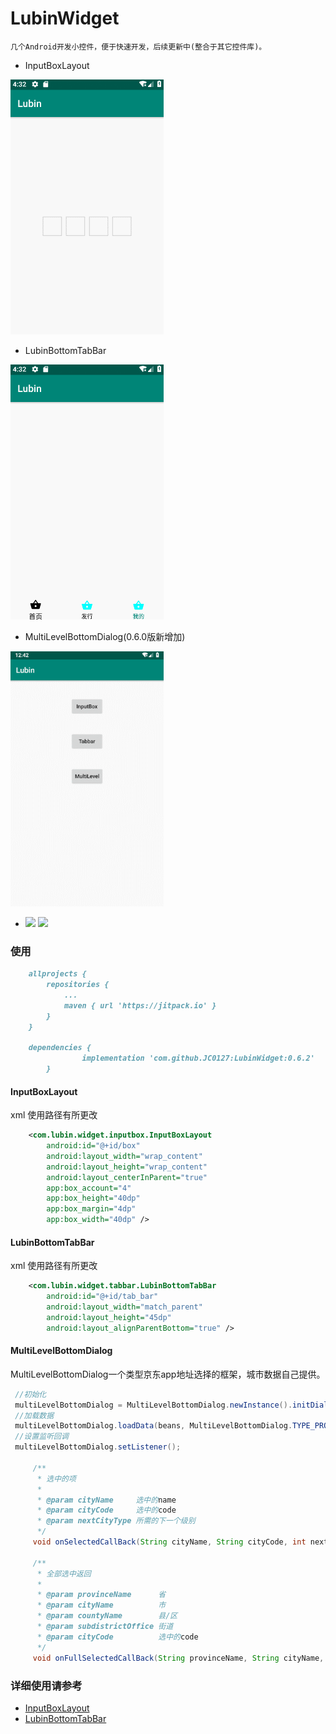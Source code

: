 # LubinWidget

    几个Android开发小控件，便于快速开发，后续更新中(整合于其它控件库)。
    
    
* InputBoxLayout

 [![](img/InputBox.gif)](https://github.com/JC0127/InputBoxLayout/blob/master/README.md)

* LubinBottomTabBar

 [![](img/Tabbar.gif)](https://github.com/JC0127/BottomTabBar/blob/master/README.md)


 
* MultiLevelBottomDialog(0.6.0版新增加)
  
![](img/MultilevelDialog.gif)


* [![](https://jitpack.io/v/JC0127/LubinWidget.svg)](https://jitpack.io/#JC0127/LubinWidget)
 ![](https://img.shields.io/badge/author-Lubin-red.svg)


### 使用 
```markdown
	allprojects {
		repositories {
			...
			maven { url 'https://jitpack.io' }
		}
	}
	
	dependencies {
    	        implementation 'com.github.JC0127:LubinWidget:0.6.2'
    	}
```

#### InputBoxLayout

xml 使用路径有所更改
```xml
    <com.lubin.widget.inputbox.InputBoxLayout
        android:id="@+id/box"
        android:layout_width="wrap_content"
        android:layout_height="wrap_content"
        android:layout_centerInParent="true"
        app:box_account="4"
        app:box_height="40dp"
        app:box_margin="4dp"
        app:box_width="40dp" />
```

#### LubinBottomTabBar

xml 使用路径有所更改
```xml
    <com.lubin.widget.tabbar.LubinBottomTabBar
        android:id="@+id/tab_bar"
        android:layout_width="match_parent"
        android:layout_height="45dp"
        android:layout_alignParentBottom="true" />
```
#### MultiLevelBottomDialog

MultiLevelBottomDialog一个类型京东app地址选择的框架，城市数据自己提供。
```java
 //初始化
 multiLevelBottomDialog = MultiLevelBottomDialog.newInstance().initDialogHeight("int 高度");
 //加载数据
 multiLevelBottomDialog.loadData(beans, MultiLevelBottomDialog.TYPE_PROVINCE);
 //设置监听回调
 multiLevelBottomDialog.setListener();
 
     /**
      * 选中的项
      *
      * @param cityName     选中的name
      * @param cityCode     选中的code
      * @param nextCityType 所需的下一个级别
      */
     void onSelectedCallBack(String cityName, String cityCode, int nextCityType);
 
     /**
      * 全部选中返回
      *
      * @param provinceName      省
      * @param cityName          市
      * @param countyName        县/区
      * @param subdistrictOffice 街道
      * @param cityCode          选中的code
      */
     void onFullSelectedCallBack(String provinceName, String cityName, String countyName, String subdistrictOffice, String cityCode);
```

### 详细使用请参考
* [InputBoxLayout](https://github.com/JC0127/InputBoxLayout/blob/master/README.md)
* [LubinBottomTabBar](https://github.com/JC0127/BottomTabBar/blob/master/README.md)
 
